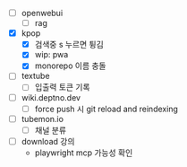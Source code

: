 - [ ] openwebui
  - [ ] rag
- [X] kpop
  - [X] 검색중 s 누르면 튕김
  - [X] wip: pwa
  - [X] monorepo 이름 충돌
- [ ] textube
  - [ ] 입출력 토큰 기록
- [ ] wiki.deptno.dev
  - [ ] force push 시 git reload and reindexing
- [ ] tubemon.io
  - [ ] 채널 분류
- [ ] download 강의
  - playwright mcp 가능성 확인
